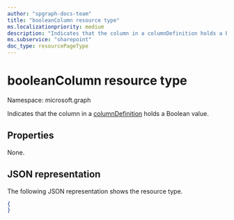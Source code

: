 ```yaml
---
author: "spgraph-docs-team"
title: "booleanColumn resource type"
ms.localizationpriority: medium
description: "Indicates that the column in a columnDefinition holds a Boolean value."
ms.subservice: "sharepoint"
doc_type: resourcePageType
---
```

# booleanColumn resource type

Namespace: microsoft.graph

Indicates that the column in a [columnDefinition](columndefinition.md) holds a Boolean value.

## Properties

None.

## JSON representation

The following JSON representation shows the resource type.
<!-- { "blockType": "resource", "@odata.type": "microsoft.graph.booleanColumn" } -->

```json
{
}
```

<!-- {
  "type": "#page.annotation",
  "description": "",
  "keywords": "",
  "section": "documentation",
  "tocPath": "Resources/BooleanColumn"
} -->
